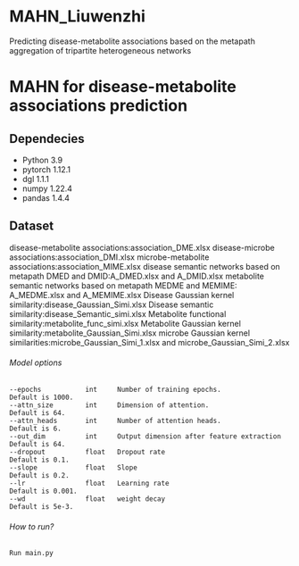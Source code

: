 # MAHN_Liuwenzhi
Predicting disease-metabolite associations based on the metapath aggregation of tripartite heterogeneous networks
# MAHN for disease-metabolite associations prediction

## Dependecies
- Python 3.9
- pytorch 1.12.1
- dgl 1.1.1
- numpy 1.22.4
- pandas 1.4.4

## Dataset
disease-metabolite associations:association_DME.xlsx
disease-microbe associations:association_DMI.xlsx
microbe-metabolite associations:association_MIME.xlsx
disease semantic networks based on metapath DMED and DMID:A_DMED.xlsx and A_DMID.xlsx
metabolite semantic networks based on metapath MEDME and MEMIME: A_MEDME.xlsx and A_MEMIME.xlsx 
Disease Gaussian kernel similarity:disease_Gaussian_Simi.xlsx
Disease semantic similarity:disease_Semantic_simi.xlsx
Metabolite functional similarity:metabolite_func_simi.xlsx
Metabolite Gaussian kernel similarity:metabolite_Gaussian_Simi.xlsx
microbe Gaussian kernel similarities:microbe_Gaussian_Simi_1.xlsx and microbe_Gaussian_Simi_2.xlsx 

###### Model options
```
--epochs           int     Number of training epochs.                 Default is 1000.
--attn_size        int     Dimension of attention.                    Default is 64.
--attn_heads       int     Number of attention heads.                 Default is 6.
--out_dim          int     Output dimension after feature extraction  Default is 64.
--dropout          float   Dropout rate                               Default is 0.1.
--slope            float   Slope                                      Default is 0.2.
--lr               float   Learning rate                              Default is 0.001.
--wd               float   weight decay                               Default is 5e-3.

```

###### How to run?
```
Run main.py

```
